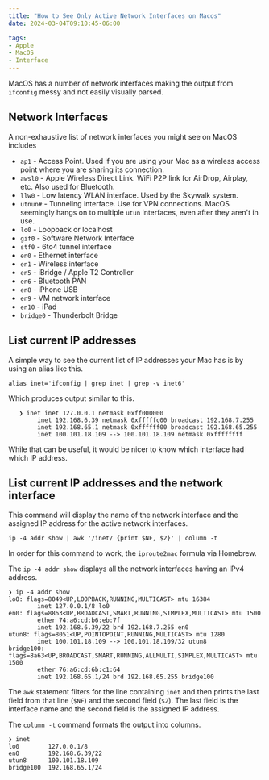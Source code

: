 ```yaml
---
title: "How to See Only Active Network Interfaces on Macos"
date: 2024-03-04T09:10:45-06:00

tags:
- Apple
- MacOS
- Interface
---
```

MacOS has a number of network interfaces making the output from `ifconfig` messy and not easily
visually parsed.

## Network Interfaces
A non-exhaustive list of network interfaces you might see on MacOS includes

* `ap1` - Access Point. Used if you are using your Mac as a wireless access point where you are
  sharing its connection.
* `awsl0` - Apple Wireless Direct Link. WiFi P2P link for AirDrop, Airplay, etc. Also used for
  Bluetooth.
* `llw0` - Low latency WLAN interface. Used by the Skywalk system.
* `utnun#` - Tunneling interface. Use for VPN connections. MacOS seemingly hangs on to multiple
  `utun` interfaces, even after they aren't in use.
* `lo0` - Loopback or localhost
* `gif0` - Software Network Interface
* `stf0` - 6to4 tunnel interface
* `en0` - Ethernet interface
* `en1` - Wireless interface
* `en5` - iBridge / Apple T2 Controller
* `en6` - Bluetooth PAN
* `en8` - iPhone USB
* `en9` - VM network interface
* `en10` - iPad
* `bridge0` - Thunderbolt Bridge

## List current IP addresses
A simple way to see the current list of IP addresses your Mac has is by using an alias like this.

    alias inet='ifconfig | grep inet | grep -v inet6'

Which produces output similar to this.

```
   ❯ inet inet 127.0.0.1 netmask 0xff000000
        inet 192.168.6.39 netmask 0xfffffc00 broadcast 192.168.7.255
        inet 192.168.65.1 netmask 0xffffff00 broadcast 192.168.65.255
        inet 100.101.18.109 --> 100.101.18.109 netmask 0xffffffff
```

 While that can be useful, it would be nicer to know which interface had which IP address.

## List current IP addresses and the network interface
This command will display the name of the network interface and the assigned IP address for the
active network interfaces.

    ip -4 addr show | awk '/inet/ {print $NF, $2}' | column -t

In order for this command to work, the `iproute2mac` formula via Homebrew.

The `ip -4 addr show` displays all the network interfaces having an IPv4 address.

```
❯ ip -4 addr show
lo0: flags=8049<UP,LOOPBACK,RUNNING,MULTICAST> mtu 16384
        inet 127.0.0.1/8 lo0
en0: flags=8863<UP,BROADCAST,SMART,RUNNING,SIMPLEX,MULTICAST> mtu 1500
        ether 74:a6:cd:b6:eb:7f
        inet 192.168.6.39/22 brd 192.168.7.255 en0
utun8: flags=8051<UP,POINTOPOINT,RUNNING,MULTICAST> mtu 1280
        inet 100.101.18.109 --> 100.101.18.109/32 utun8
bridge100: flags=8a63<UP,BROADCAST,SMART,RUNNING,ALLMULTI,SIMPLEX,MULTICAST> mtu 1500
        ether 76:a6:cd:6b:c1:64
        inet 192.168.65.1/24 brd 192.168.65.255 bridge100

```

The `awk` statement filters for the line containing `inet` and then prints the last field from that
line (`$NF`) and the second field (`$2`). The last field is the interface name and the second field
is the assigned IP address.

The `column -t` command formats the output into columns.
```
❯ inet
lo0        127.0.0.1/8
en0        192.168.6.39/22
utun8      100.101.18.109
bridge100  192.168.65.1/24
```


